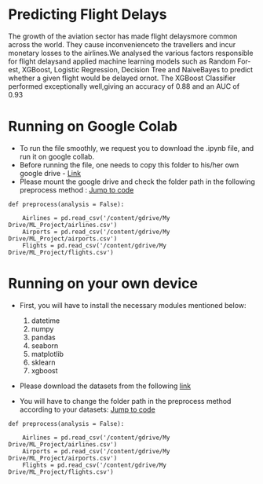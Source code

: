 # Predicting Flight Delays

The growth of the aviation sector has made flight delaysmore common across the world.  They cause inconvenienceto the travellers and incur monetary losses to the airlines.We analysed the various factors responsible for flight delaysand applied machine learning models such as Random For-est, XGBoost, Logistic Regression, Decision Tree and NaiveBayes to predict whether a given flight would be delayed ornot.  The XGBoost Classifier performed exceptionally well,giving an accuracy of 0.88 and an AUC of 0.93

# Running on Google Colab

- To run the file smoothly, we request you to download the .ipynb file, and run it on google collab.
- Before running the file, one needs to copy this folder to his/her own google drive - [Link](https://drive.google.com/drive/folders/1HRDxih_6xN0uU2Js3xGF8zp5r_XPSEJc?usp=sharing)
- Please mount the google drive and check the folder path in the following preprocess method :
[Jump to code](/Code.ipynb)

```
def preprocess(analysis = False):

    Airlines = pd.read_csv('/content/gdrive/My Drive/ML_Project/airlines.csv')
    Airports = pd.read_csv('/content/gdrive/My Drive/ML_Project/airports.csv')
    Flights = pd.read_csv('/content/gdrive/My Drive/ML_Project/flights.csv')

```

# Running on your own device

- First, you will have to install the necessary modules mentioned below:
  1. datetime
  2. numpy
  3. pandas
  4. seaborn
  5. matplotlib
  6. sklearn
  7. xgboost
  
- Please download the datasets from the following [link](https://drive.google.com/drive/folders/1HRDxih_6xN0uU2Js3xGF8zp5r_XPSEJc?usp=sharing)
- You will have to change the folder path in the preprocess method according to your datasets: [Jump to code](/Code.py)
```
def preprocess(analysis = False):

    Airlines = pd.read_csv('/content/gdrive/My Drive/ML_Project/airlines.csv')
    Airports = pd.read_csv('/content/gdrive/My Drive/ML_Project/airports.csv')
    Flights = pd.read_csv('/content/gdrive/My Drive/ML_Project/flights.csv')

```
